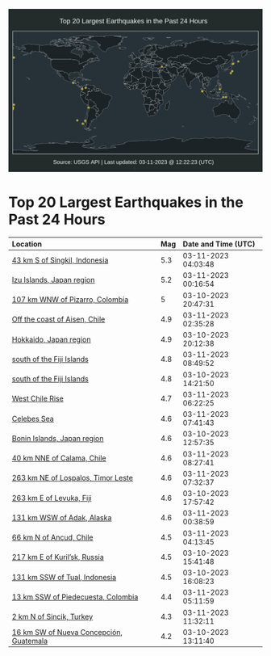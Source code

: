![Map](./map.png)

# Top 20 Largest Earthquakes in the Past 24 Hours

| Location | Mag | Date and Time (UTC) |
|:---|:---|:---|
| [43 km S of Singkil, Indonesia](https://earthquake.usgs.gov/earthquakes/eventpage/us7000jj20) | 5.3 | 03-11-2023 04:03:48 |
| [Izu Islands, Japan region](https://earthquake.usgs.gov/earthquakes/eventpage/us7000jj0s) | 5.2 | 03-11-2023 00:16:54 |
| [107 km WNW of Pizarro, Colombia](https://earthquake.usgs.gov/earthquakes/eventpage/us7000jiyr) | 5 | 03-10-2023 20:47:31 |
| [Off the coast of Aisen, Chile](https://earthquake.usgs.gov/earthquakes/eventpage/us7000jj1l) | 4.9 | 03-11-2023 02:35:28 |
| [Hokkaido, Japan region](https://earthquake.usgs.gov/earthquakes/eventpage/us7000jiya) | 4.9 | 03-10-2023 20:12:38 |
| [south of the Fiji Islands](https://earthquake.usgs.gov/earthquakes/eventpage/us7000jj3k) | 4.8 | 03-11-2023 08:49:52 |
| [south of the Fiji Islands](https://earthquake.usgs.gov/earthquakes/eventpage/us7000jiu7) | 4.8 | 03-10-2023 14:21:50 |
| [West Chile Rise](https://earthquake.usgs.gov/earthquakes/eventpage/us7000jj2v) | 4.7 | 03-11-2023 06:22:25 |
| [Celebes Sea](https://earthquake.usgs.gov/earthquakes/eventpage/us7000jj38) | 4.6 | 03-11-2023 07:41:43 |
| [Bonin Islands, Japan region](https://earthquake.usgs.gov/earthquakes/eventpage/us7000jisq) | 4.6 | 03-10-2023 12:57:35 |
| [40 km NNE of Calama, Chile](https://earthquake.usgs.gov/earthquakes/eventpage/us7000jj3f) | 4.6 | 03-11-2023 08:27:41 |
| [263 km NE of Lospalos, Timor Leste](https://earthquake.usgs.gov/earthquakes/eventpage/us7000jj37) | 4.6 | 03-11-2023 07:32:37 |
| [263 km E of Levuka, Fiji](https://earthquake.usgs.gov/earthquakes/eventpage/us7000jiww) | 4.6 | 03-10-2023 17:57:42 |
| [131 km WSW of Adak, Alaska](https://earthquake.usgs.gov/earthquakes/eventpage/us7000jj0x) | 4.6 | 03-11-2023 00:38:59 |
| [66 km N of Ancud, Chile](https://earthquake.usgs.gov/earthquakes/eventpage/us7000jj23) | 4.5 | 03-11-2023 04:13:45 |
| [217 km E of Kuril’sk, Russia](https://earthquake.usgs.gov/earthquakes/eventpage/us7000jivp) | 4.5 | 03-10-2023 15:41:48 |
| [131 km SSW of Tual, Indonesia](https://earthquake.usgs.gov/earthquakes/eventpage/us7000jivs) | 4.5 | 03-10-2023 16:08:23 |
| [13 km SSW of Piedecuesta, Colombia](https://earthquake.usgs.gov/earthquakes/eventpage/us7000jj2g) | 4.4 | 03-11-2023 05:11:59 |
| [2 km N of Sincik, Turkey](https://earthquake.usgs.gov/earthquakes/eventpage/us7000jj4b) | 4.3 | 03-11-2023 11:32:11 |
| [16 km SW of Nueva Concepción, Guatemala](https://earthquake.usgs.gov/earthquakes/eventpage/us7000jist) | 4.2 | 03-10-2023 13:11:40 |
